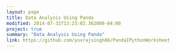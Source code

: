 ```yaml
---
layout: page
title: Data Analysis Using Panda
modified: 2014-07-31T13:23:02.362000-04:00
project: true
summary: "Data Analysis Using Panda"
link: https://github.com/yuvrajsingh86/PandaIPythonWorksheet
---
```


